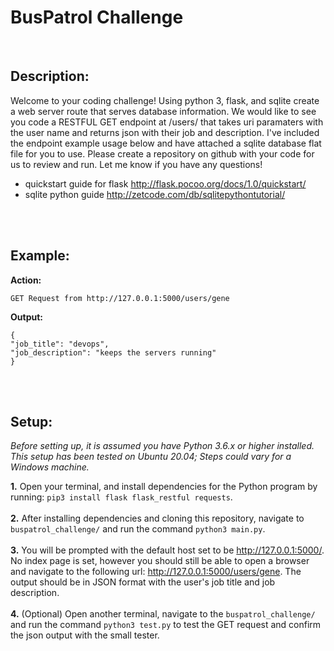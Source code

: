 # BusPatrol Challenge
<br>

## Description:
Welcome to your coding challenge! Using python 3, flask, and sqlite create a web server route that serves database information. We would like to see you code a RESTFUL GET endpoint at /users/<name> that takes uri paramaters with the user name and returns json with their job and description. I've included the endpoint example usage below and have attached a sqlite database flat file for you to use. Please create a repository on github with your code for us to review and run. Let me know if you have any questions!

* quickstart guide for flask http://flask.pocoo.org/docs/1.0/quickstart/
* sqlite python guide http://zetcode.com/db/sqlitepythontutorial/
<br>
<br>

## Example:

**Action:**
```
GET Request from http://127.0.0.1:5000/users/gene
```

**Output:**
```
{
"job_title": "devops",
"job_description": "keeps the servers running"
}
```
<br>
<br>

## Setup:
*Before setting up, it is assumed you have Python 3.6.x or higher installed. This setup has been tested on Ubuntu 20.04; Steps could vary for a Windows machine.*
<br>

**1.** Open your terminal, and install dependencies for the Python program by running: `pip3 install flask flask_restful requests`. <br><br>
**2.** After installing dependencies and cloning this repository, navigate to `buspatrol_challenge/` and run the command `python3 main.py`. <br><br>
**3.** You will be prompted with the default host set to be http://127.0.0.1:5000/. No index page is set, however you should still be able to open a browser and navigate to the following url: http://127.0.0.1:5000/users/gene. The output should be in JSON format with the user's job title and job description. <br><br>
**4.** (Optional) Open another terminal, navigate to the `buspatrol_challenge/` and run the command `python3 test.py` to test the GET request and confirm the json output with the small tester. <br><br>

